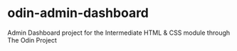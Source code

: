 # odin-admin-dashboard
Admin Dashboard project for the Intermediate HTML &amp; CSS module through The Odin Project 
